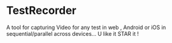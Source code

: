 # TestRecorder
A tool for capturing Video for any test in web , Android or iOS in sequential/parallel across devices... U like it STAR it !
